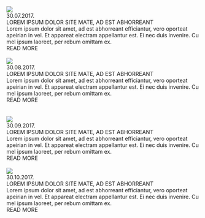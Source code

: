 
<!DOCTYPE html>
<html>
    <title>muntadher-rg</title>
    <head>
        <script>
( function($) {
  
  $(document).ready(function() {
    
    var s           = $('.slider'),
        sWrapper    = s.find('.slider-wrapper'),
        sItem       = s.find('.slide'),
        btn         = s.find('.slider-link'),
        sWidth      = sItem.width(),
        sCount      = sItem.length,
        slide_date  = s.find('.slide-date'),
        slide_title = s.find('.slide-title'),
        slide_text  = s.find('.slide-text'),
        slide_more  = s.find('.slide-more'),
        slide_image = s.find('.slide-image img'),
        sTotalWidth = sCount * sWidth;
    
    sWrapper.css('width', sTotalWidth);
    sWrapper.css('width', sTotalWidth);
    
    var clickCount  = 0;
    
    btn.on('click', function(e) {
      e.preventDefault();

      if( $(this).hasClass('next') ) {
        
        ( clickCount < ( sCount - 1 ) ) ? clickCount++ : clickCount = 0;
      } else if ( $(this).hasClass('prev') ) {
        
        ( clickCount > 0 ) ? clickCount-- : ( clickCount = sCount - 1 );
      }
      TweenMax.to(sWrapper, 0.4, {x: '-' + ( sWidth * clickCount ) })


      //CONTENT ANIMATIONS

      var fromProperties = {autoAlpha:0, x:'-50', y:'-10'};
      var toProperties = {autoAlpha:0.8, x:'0', y:'0'};

      TweenLite.fromTo(slide_image, 1, {autoAlpha:0, y:'40'}, {autoAlpha:1, y:'0'});
      TweenLite.fromTo(slide_date, 0.4, fromProperties, toProperties);
      TweenLite.fromTo(slide_title, 0.6, fromProperties, toProperties);
      TweenLite.fromTo(slide_text, 0.8, fromProperties, toProperties);
      TweenLite.fromTo(slide_more, 1, fromProperties, toProperties);

    });
          
  });
})(jQuery);

$('.overlay').addClass('overlay-blue');
        </script>
        <style>
@import url('https://fonts.googleapis.com/css?family=Roboto');
body {background-color: #0D1B2B; overflow-x: hidden; font-family: roboto; -webkit-font-smoothing: antialiased; margin: 0;}
.flex { display: -webkit-flex; display: flex; -webkit-flex-direction: row;  flex-direction: row; -webkit-justify-content: flex-start; justify-content: flex-start;}

.slider-wrapper div {position: relative;}
.slider-wrapper {margin-top: 5vw;  margin-left: 11vw;}
.slide-image {height: 24vw;}
.slide-image img {width: 24vw; cursor: pointer;}
.slide-content {width: 25vw; color: #fff; padding:3vw 18vw 3vw 9vw;}
.slide-date {color: #0a8acb; font-size: 1.1vw; font-weight: 400; letter-spacing: 0.1vw; padding-bottom: 1.4vw;}
.slide-title {font-size: 1.2vw; font-weight: 400; letter-spacing: 0.1vw; line-height: 1.55vw; padding-bottom: 1.8vw;}
.slide-text {font-size: 0.80vw; line-height: 1.2vw; opacity: 0.8; padding-bottom: 4vw;}
.slide-more {font-weight: 400; letter-spacing: 0.1vw; float: left; font-size: 0.9vw;}
.slide-bullet {width: 0.5vw; height: 0.5vw; background-color: #0b8bcc; border-radius: 200%; position: relative; margin-left: 1.2vw;}
.slide-nav {margin-left: 64vw; margin-top: -5.5vw;}

div.overlay-blue {width: 100%; height: 100%; position: absolute; top: 0; transition: 0.5s ease all;}
div.overlay-blue:hover {background-color: rgba(13, 27, 43, 0.5);}

.arrows{width: 3.5vw; margin-top: -5.8vw; margin-left: 72vw; position: relative;}
.arrow {display: inline-block; position: absolute; width: 1.2vw; height: 1.2vw; background: transparent; text-indent: -9999px; border-top: 0.15vw solid #fff; border-left: 0.15vw solid #fff; transition: all .1s ease-in-out; text-decoration: none; color: transparent;
}
.arrow:hover {border-color: #0A8ACB; border-width: 0.25vw;
}
.arrow:before {display: block; height: 200%; width: 200%; margin-left: -50%; margin-top: -50%; content: ""; transform: rotate(45deg);}
.arrow.prev {transform: rotate(-45deg); left: 0;}
.arrow.next {transform: rotate(135deg); right: 0;}
        </style>
    </head>
    <body>
        <div class="slider">
            <div class="slider-wrapper flex">
                <div class="slide flex">
                    <div class="slide-image slider-link prev"><img src="https://goranvrban.com/codepen/img2.jpg"><div class="overlay"></div></div>
                    <div class="slide-content">
                        <div class="slide-date">30.07.2017.</div>
                        <div class="slide-title">LOREM IPSUM DOLOR SITE MATE, AD EST ABHORREANT</div>
                        <div class="slide-text">Lorem ipsum dolor sit amet, ad est abhorreant efficiantur, vero oporteat apeirian in vel. Et appareat electram appellantur est. Ei nec duis invenire. Cu mel ipsum laoreet, per rebum omittam ex. </div>
                        <div class="slide-more">READ MORE</div>
                    </div>  
                </div>
                <div class="slide flex">
                    <div class="slide-image slider-link next"><img src="https://goranvrban.com/codepen/img3.jpg"><div class="overlay"></div></div>
                    <div class="slide-content">
                        <div class="slide-date">30.08.2017.</div>
                        <div class="slide-title">LOREM IPSUM DOLOR SITE MATE, AD EST ABHORREANT</div>
                        <div class="slide-text">Lorem ipsum dolor sit amet, ad est abhorreant efficiantur, vero oporteat apeirian in vel. Et appareat electram appellantur est. Ei nec duis invenire. Cu mel ipsum laoreet, per rebum omittam ex. </div>
                        <div class="slide-more">READ MORE</div>
                    </div>  
                </div>  
                <div class="slide flex">
                    <div class="slide-image slider-link next"><img src="https://goranvrban.com/codepen/img5.jpg"><div class="overlay"></div></div>
                    <div class="slide-content">
                        <div class="slide-date">30.09.2017.</div>
                        <div class="slide-title">LOREM IPSUM DOLOR SITE MATE, AD EST ABHORREANT</div>
                        <div class="slide-text">Lorem ipsum dolor sit amet, ad est abhorreant efficiantur, vero oporteat apeirian in vel. Et appareat electram appellantur est. Ei nec duis invenire. Cu mel ipsum laoreet, per rebum omittam ex. </div>
                        <div class="slide-more">READ MORE</div>
                    </div>  
                </div>
                    <div class="slide flex">
                    <div class="slide-image slider-link next"><img src="https://goranvrban.com/codepen/img6.jpg"><div class="overlay"></div></div>
                    <div class="slide-content">
                        <div class="slide-date">30.10.2017.</div>
                        <div class="slide-title">LOREM IPSUM DOLOR SITE MATE, AD EST ABHORREANT</div>
                        <div class="slide-text">Lorem ipsum dolor sit amet, ad est abhorreant efficiantur, vero oporteat apeirian in vel. Et appareat electram appellantur est. Ei nec duis invenire. Cu mel ipsum laoreet, per rebum omittam ex. </div>
                        <div class="slide-more">READ MORE</div>
                    </div>  
                </div>
            </div>
            <div class="arrows">
            <a href="#" title="Previous" class="arrow slider-link prev"></a>
            <a href="#" title="Next" class="arrow slider-link next"></a>
            </div>
            </div>
    </body>
</html>

